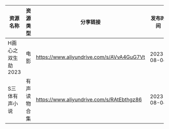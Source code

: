 | 资源名称        | 资源类型   | 分享链接                                      | 发布时间       |
| ----------- | ------ | ----------------------------------------- | ---------- |
| H画心之双生劫2023 | 电影     | https://www.aliyundrive.com/s/AVvA4GuG7Vt | 2023-08-04 |
| S三体有声小说     | 有声读物合集 | https://www.aliyundrive.com/s/RAtEbthgz86 | 2023-08-04 |
